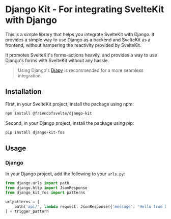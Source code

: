 # Django Kit - For integrating SvelteKit with Django

This is a simple library that helps you integrate SvelteKit with Django. It provides a simple way to
use Django as a backend and SvelteKit as a frontend, without hampering the reactivity provided by
SvelteKit.

It promotes SvelteKit's forms-actions heavily, and provides a way to use Django's forms with SvelteKit
without any hassle.

> Using Django's [Djapy](https://djapy.io/) is recommended for a more seamless integration.

## Installation

First, in your SvelteKit project, install the package using npm:

```bash
npm install @friendofsvelte/django-kit
```

Second, in your Django project, install the package using pip:

```bash
pip install django-kit-fos
```

## Usage

### Django

In your Django project, add the following to your `urls.py`:

```python
from django.urls import path
from django.http import JsonResponse
from django_kit_fos import patterns

urlpatterns = [
    path('api/', lambda request: JsonResponse({'message': 'Hello from Django!'})),
] + trigger_pattern
```

